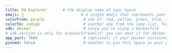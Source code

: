```yaml
---
title: EU Explorer       # the display name of your Space
emoji: 🤖                         # a single emoji that represents your app
colorFrom: purple                 # one of: red, yellow, green, blue, indigo, purple, pink, gray
colorTo: indigo                   # another one from the same list, for the gradient
sdk: docker                       # since you’re using a Dockerfile
# sdk_version is only for Gradio/Streamlit; you can omit it for docker
app_port: 7860                    # (optional) if your Docker container listens on a port other than 7860
pinned: false                     # whether to pin this Space in your profile
---
```

